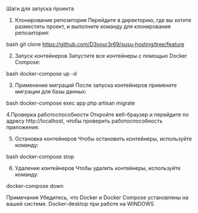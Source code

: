 Шаги для запуска проекта
1. Клонирование репозитория
Перейдите в директорию, где вы хотите разместить проект, и выполните команду для клонирования репозитория:

bash
git clone https://github.com/D3vour3r69/susu-hosting/tree/feature

2. Запуск контейнеров
Запустите все контейнеры с помощью Docker Compose:

bash
docker-compose up -d

3. Применение миграций
После запуска контейнеров примените миграции для базы данных:

bash
docker-compose exec app php artisan migrate

4.Проверка работоспособности
Откройте веб-браузер и перейдите по адресу http://localhost, чтобы проверить работоспособность приложения.

5. Остановка контейнеров
Чтобы остановить контейнеры, используйте команду:

bash
docker-compose stop

6. Удаление контейнеров
Чтобы удалить контейнеры, используйте команду:

docker-compose down

Примечания
Убедитесь, что Docker и Docker Compose установлены на вашей системе.
Docker-desktop при работе на WINDOWS
